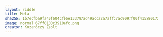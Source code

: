 ```yaml
---
layout: riddle
title: Meta
sha256: 1b7ecfba9fa40f604cfb6e133797ad49acda2a7affc7ac9097f00f4155801720
image: normal_67ff0100c3910afc.png
creator: Kozaróczy Zsolt
---
```

